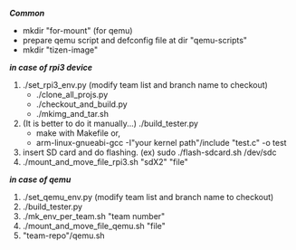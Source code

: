 ***Common***
- mkdir "for-mount"
(for qemu)
- prepare qemu script and defconfig file at dir "qemu-scripts"
- mkdir "tizen-image"

***in case of rpi3 device***
1. ./set_rpi3_env.py (modify team list and branch name to checkout)
    - ./clone_all_projs.py
    - ./checkout_and_build.py
    - ./mkimg_and_tar.sh
2. (It is better to do it manually...) ./build_tester.py
   - make with Makefile or,
   - arm-linux-gnueabi-gcc -I"your kernel path"/include "test.c" -o test
3. insert SD card and do flashing. (ex) sudo ./flash-sdcard.sh /dev/sdc
4. ./mount_and_move_file_rpi3.sh "sdX2" "file"

***in case of qemu***
1. ./set_qemu_env.py (modify team list and branch name to checkout)
2. ./build_tester.py
3. ./mk_env_per_team.sh "team number"
4. ./mount_and_move_file_qemu.sh "file"
5. "team-repo"/qemu.sh
